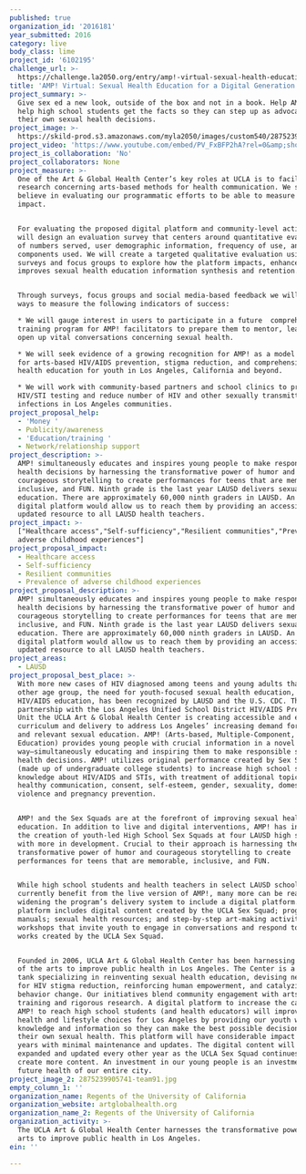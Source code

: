 ```yaml
---
published: true
organization_id: '2016181'
year_submitted: 2016
category: live
body_class: lime
project_id: '6102195'
challenge_url: >-
  https://challenge.la2050.org/entry/amp!-virtual-sexual-health-education-for-a-digital-generation
title: 'AMP! Virtual: Sexual Health Education for a Digital Generation'
project_summary: >-
  Give sex ed a new look, outside of the box and not in a book. Help AMP! UCLA
  help high school students get the facts so they can step up as advocates for
  their own sexual health decisions.
project_image: >-
  https://skild-prod.s3.amazonaws.com/myla2050/images/custom540/2875239905741-team91.jpg
project_video: 'https://www.youtube.com/embed/PV_FxBFP2hA?rel=0&amp;showinfo=0'
project_is_collaboration: 'No'
project_collaborators: None
project_measure: >-
  One of the Art & Global Health Center’s key roles at UCLA is to facilitate
  research concerning arts-based methods for health communication. We strongly
  believe in evaluating our programmatic efforts to be able to measure reach and
  impact.


  For evaluating the proposed digital platform and community-level activities we
  will design an evaluation survey that centers around quantitative evaluation
  of numbers served, user demographic information, frequency of use, and
  components used. We will create a targeted qualitative evaluation using
  surveys and focus groups to explore how the platform impacts, enhances and
  improves sexual health education information synthesis and retention.


  Through surveys, focus groups and social media-based feedback we will design
  ways to measure the following indicators of success: 

  * We will gauge interest in users to participate in a future  comprehensive
  training program for AMP! facilitators to prepare them to mentor, lead, and
  open up vital conversations concerning sexual health. 

  * We will seek evidence of a growing recognition for AMP! as a model program
  for arts-based HIV/AIDS prevention, stigma reduction, and comprehensive sexual
  health education for youth in Los Angeles, California and beyond. 

  * We will work with community-based partners and school clinics to promote
  HIV/STI testing and reduce number of HIV and other sexually transmitted
  infections in Los Angeles communities.
project_proposal_help:
  - 'Money '
  - Publicity/awareness
  - 'Education/training '
  - Network/relationship support
project_description: >-
  AMP! simultaneously educates and inspires young people to make responsible
  health decisions by harnessing the transformative power of humor and
  courageous storytelling to create performances for teens that are memorable,
  inclusive, and FUN. Ninth grade is the last year LAUSD delivers sexual health
  education. There are approximately 60,000 ninth graders in LAUSD. An AMP!
  digital platform would allow us to reach them by providing an accessible,
  updated resource to all LAUSD health teachers.
project_impact: >-
  ["Healthcare access","Self-sufficiency","Resilient communities","Prevalence of
  adverse childhood experiences"]
project_proposal_impact:
  - Healthcare access
  - Self-sufficiency
  - Resilient communities
  - Prevalence of adverse childhood experiences
project_proposal_description: >-
  AMP! simultaneously educates and inspires young people to make responsible
  health decisions by harnessing the transformative power of humor and
  courageous storytelling to create performances for teens that are memorable,
  inclusive, and FUN. Ninth grade is the last year LAUSD delivers sexual health
  education. There are approximately 60,000 ninth graders in LAUSD. An AMP!
  digital platform would allow us to reach them by providing an accessible,
  updated resource to all LAUSD health teachers.
project_areas:
  - LAUSD
project_proposal_best_place: >-
  With more new cases of HIV diagnosed among teens and young adults than any
  other age group, the need for youth-focused sexual health education, including
  HIV/AIDS education, has been recognized by LAUSD and the U.S. CDC. Through a
  partnership with the Los Angeles Unified School District HIV/AIDS Prevention
  Unit the UCLA Art & Global Health Center is creating accessible and engaging
  curriculum and delivery to address Los Angeles’ increasing demand for updated
  and relevant sexual education. AMP! (Arts-based, Multiple-Component, Peer
  Education) provides young people with crucial information in a novel
  way—simultaneously educating and inspiring them to make responsible sexual
  health decisions. AMP! utilizes original performance created by Sex Squads
  (made up of undergraduate college students) to increase high school students’
  knowledge about HIV/AIDS and STIs, with treatment of additional topics such as
  healthy communication, consent, self-esteem, gender, sexuality, domestic
  violence and pregnancy prevention. 


  AMP! and the Sex Squads are at the forefront of improving sexual health
  education. In addition to live and digital interventions, AMP! has inspired
  the creation of youth-led High School Sex Squads at four LAUSD high schools,
  with more in development. Crucial to their approach is harnessing the
  transformative power of humor and courageous storytelling to create
  performances for teens that are memorable, inclusive, and FUN.


  While high school students and health teachers in select LAUSD schools
  currently benefit from the live version of AMP!, many more can be reached by
  widening the program’s delivery system to include a digital platform. This
  platform includes digital content created by the UCLA Sex Squad; program
  manuals; sexual health resources; and step-by-step art-making activities and
  workshops that invite youth to engage in conversations and respond to the
  works created by the UCLA Sex Squad.


  Founded in 2006, UCLA Art & Global Health Center has been harnessing the power
  of the arts to improve public health in Los Angeles. The Center is a think
  tank specializing in reinventing sexual health education, devising new methods
  for HIV stigma reduction, reinforcing human empowerment, and catalyzing
  behavior change. Our initiatives blend community engagement with arts activist
  training and rigorous research. A digital platform to increase the capacity of
  AMP! to reach high school students (and health educators) will improve future
  health and lifestyle choices for Los Angeles by providing our youth with
  knowledge and information so they can make the best possible decisions for
  their own sexual health. This platform will have considerable impact over many
  years with minimal maintenance and updates. The digital content will be
  expanded and updated every other year as the UCLA Sex Squad continues to
  create more content. An investment in our young people is an investment in the
  future health of our entire city.
project_image_2: 2875239905741-team91.jpg
empty_column_1: ''
organization_name: Regents of the University of California
organization_website: artglobalhealth.org
organization_name_2: Regents of the University of California
organization_activity: >-
  The UCLA Art & Global Health Center harnesses the transformative power of the
  arts to improve public health in Los Angeles.
ein: ''

---
```

